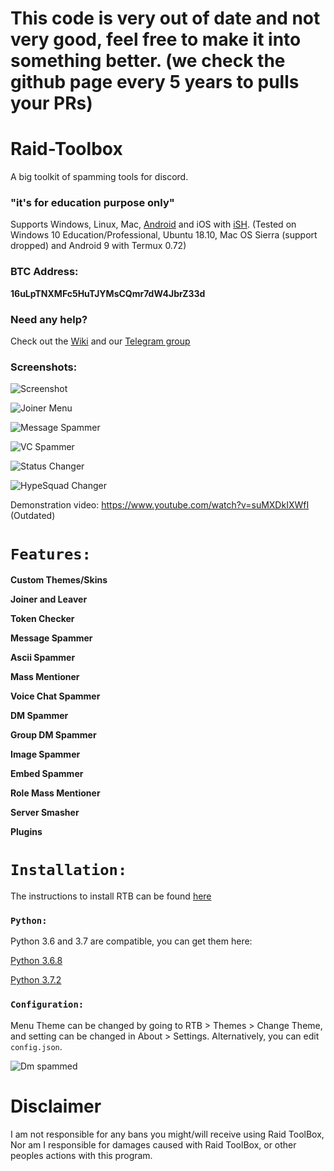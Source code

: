 # This code is very out of date and not very good, feel free to make it into something better. (we check the github page every 5 years to pulls your PRs)

# Raid-Toolbox

A big toolkit of spamming tools for discord.

### "it's for education purpose only"


Supports Windows, Linux, Mac, [Android](https://github.com/DeadBread76/Raid-Toolbox/wiki/How-to-set-up-Termux-to-run-RTB) and iOS with [iSH](https://ish.app/). (Tested on Windows 10 Education/Professional, Ubuntu 18.10, Mac OS Sierra (support dropped) and Android 9 with Termux 0.72)

### BTC Address: 

**16uLpTNXMFc5HuTJYMsCQmr7dW4JbrZ33d**

### Need any help?

Check out the [Wiki](https://github.com/DeadBread76/Raid-Toolbox/wiki) and our [Telegram group](https://github.com/DefinitelyFlow)

### Screenshots:

![Screenshot](https://raw.githubusercontent.com/DeadBread76/Raid-Toolbox/dev/RTBFiles/extras/screenshots/main.png)

![Joiner Menu](https://raw.githubusercontent.com/DeadBread76/Raid-Toolbox/dev/RTBFiles/extras/screenshots/joiner.png)

![Message Spammer](https://raw.githubusercontent.com/DeadBread76/Raid-Toolbox/dev/RTBFiles/extras/screenshots/messagespammer.png)

![VC Spammer](https://raw.githubusercontent.com/DeadBread76/Raid-Toolbox/dev/RTBFiles/extras/screenshots/vcspammer.png)

![Status Changer](https://raw.githubusercontent.com/DeadBread76/Raid-Toolbox/dev/RTBFiles/extras/screenshots/statuschanger.png)

![HypeSquad Changer](https://raw.githubusercontent.com/DeadBread76/Raid-Toolbox/dev/RTBFiles/extras/screenshots/hypesquadchanger.png)

Demonstration video: https://www.youtube.com/watch?v=suMXDkIXWfI (Outdated)

# `Features:`

**Custom Themes/Skins**

**Joiner and Leaver**

**Token Checker**

**Message Spammer**

**Ascii Spammer**

**Mass Mentioner**

**Voice Chat Spammer**

**DM Spammer**

**Group DM Spammer**

**Image Spammer**

**Embed Spammer**

**Role Mass Mentioner**

**Server Smasher**

**Plugins**

# `Installation:`

The instructions to install RTB can be found [here](https://github.com/DeadBread76/Raid-Toolbox/wiki/How-to-install-Python)


### `Python:`

Python 3.6 and 3.7 are compatible, you can get them here:

[Python 3.6.8](https://www.python.org/downloads/release/python-368/)

[Python 3.7.2](https://www.python.org/downloads/release/python-373/)


### `Configuration:`

Menu Theme can be changed by going to RTB > Themes > Change Theme, and setting can be changed in About > Settings. Alternatively, you can edit `config.json`.

![Dm spammed](http://i.imgur.com/FoVOBQml.jpg)

# **Disclaimer**

I am not responsible for any bans you might/will receive using Raid ToolBox, Nor am I responsible for damages caused with Raid ToolBox, or other peoples actions with this program.
